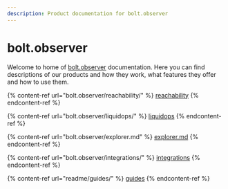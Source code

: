```yaml
---
description: Product documentation for bolt.observer
---
```


# bolt.observer

Welcome to home of [bolt.observer](https://bolt.observer/) documentation. Here you can find descriptions of our products and how they work, what features they offer and how to use them.

{% content-ref url="bolt.observer/reachability/" %}
[reachability](bolt.observer/reachability/)
{% endcontent-ref %}

{% content-ref url="bolt.observer/liquidops/" %}
[liquidops](bolt.observer/liquidops/)
{% endcontent-ref %}

{% content-ref url="bolt.observer/explorer.md" %}
[explorer.md](bolt.observer/explorer.md)
{% endcontent-ref %}

{% content-ref url="bolt.observer/integrations/" %}
[integrations](bolt.observer/integrations/)
{% endcontent-ref %}

{% content-ref url="readme/guides/" %}
[guides](readme/guides/)
{% endcontent-ref %}

